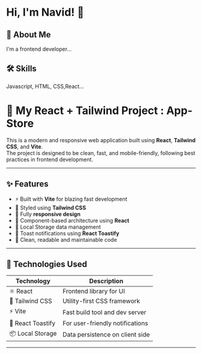 
# Hi, I'm Navid! 👋


## 🚀 About Me
I'm a frontend developer...


## 🛠 Skills
Javascript, HTML, CSS,React...

# 🚀 My React + Tailwind Project : App-Store

This is a modern and responsive web application built using **React**, **Tailwind CSS**, and **Vite**.  
The project is designed to be clean, fast, and mobile-friendly, following best practices in frontend development.

---

## ✨ Features

- ⚡ Built with **Vite** for blazing fast development
- 🎨 Styled using **Tailwind CSS**
- 📱 Fully **responsive design**
- 🧩 Component-based architecture using **React**
- 💾 Local Storage data management
- 🔔 Toast notifications using **React Toastify**
- 🧠 Clean, readable and maintainable code

---

## 🧰 Technologies Used

| Technology     | Description                     |
|----------------|---------------------------------|
| ⚛️ React       | Frontend library for UI          |
| 💨 Tailwind CSS| Utility-first CSS framework      |
| ⚡ Vite        | Fast build tool and dev server   |
| 🔔 React Toastify | For user-friendly notifications |
| 📦 Local Storage | Data persistence on client side |

---
